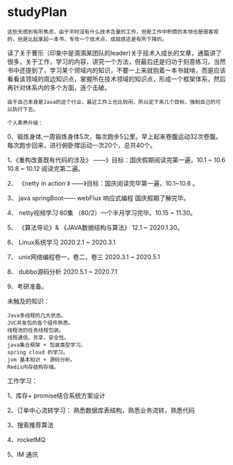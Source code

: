 # studyPlan
    这些天感到有所焦虑，由于平时没有什么技术含量的工作，但是工作中积攒的本领也是很客观的，但是比起拿起一本书，专攻一个技术点，成就感还是有所下降的。
读了关于曹乐（印象中是滴滴某团队的leader)关于技术人成长的文章，通篇讲了很多，关于工作，学习的内容，讲究一个方法，但最后还是归功于刻意练习，当然书中还提到了，学习某个领域内的知识，不要一上来就抱着一本书就啃，而是应该看看该领域的周边知识点，掌握所在技术领域的知识点，形成一个框架体系，然后再针对体系内的多个方面，逐个击破。
    
    由于自己本身是Java的这个行业，最近工作上也比较闲，所以定下来几个目标，强制自己的可以执行下去。
    
    个人素养升级：
0、锻炼身体,一周锻炼身体5次，每次跑步5公里。早上起来卷腹运动32次卷腹。每次跑步回来，进行俯卧撑运动一次20个，总共40个。
    
1、《重构改善既有代码的涉及》 ——》目标：国庆假期阅读完第一遍，10.1 ~ 10.6   10.8 ~ 10.12 阅读完第二遍。

2、 《netty in action 》     ——》目标：国庆阅读完毕第一遍，10.1~10.6 。  
 
3、 java springBoot—— webFlux 响应式编程  国庆假期了解完毕。

4、 netty视频学习 80集   （80/2）一个半月学习完毕。10.15 ~ 11.30。

5、 《算法导论》& 《JAVA数据结构与算法》 12.1 ~ 2020.1.30。

6、 Linux系统学习    2020.2.1 ~ 2020.3.1

7、 unix网络编程卷一，卷二，卷三   2020.3.1 ~ 2020.5.1

8、 dubbo源码分析  2020.5.1 ~ 2020.7.1

9、考研准备。

未触及的知识：

    Java多线程的几大状态。
    JUC并发包的各个组件熟悉。
    线程池的任务线程包装。
    线程通信，共享，安全性。
    java集合框架 + 包装类型学习。
    spring cloud 的学习。
    jvm 基本知识 + 源码分析。
    Redis内存结构存储。
    
    
 工作学习：
 
 1、库存+ promise结合系统方案设计
 
 2、订单中心流转学习： 熟悉数据库表结构，熟悉业务流转，熟悉代码
 
 3、搜索推荐算法 
 
 4、rocketMQ
 
 5、IM 通讯
 

